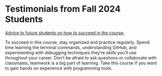 # Testimonials from Fall 2024 Students

[Advice to future students on how to succeed in the course:](https://github.com/compsys-progtools/spring2024/blob/main/resources/testimonials.md) 

To succeed in this course, stay organized and practice regularly. Spend time learning the terminal commands, understanding GitHub, and experimenting with debugging techniques they’re skills you’ll use throughout your career. Don’t be afraid to ask questions or collaborate with classmates, teamwork is a big part of learning. Take this course if you want to gain hands on experience with programming tools. 

